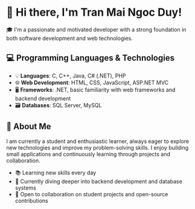# 👋 Hi there, I'm Tran Mai Ngoc Duy!

🎓 I'm a passionate and motivated developer with a strong foundation in both software development and web technologies.

## 💻 Programming Languages & Technologies

- 💡 **Languages**: C, C++, Java, C# (.NET), PHP
- 🌐 **Web Development**: HTML, CSS, JavaScript, ASP.NET MVC
- 🖥️ **Frameworks**: .NET, basic familiarity with web frameworks and backend development
- 🗃️ **Databases**: SQL Server, MySQL

## 🚀 About Me

I am currently a student and enthusiastic learner, always eager to explore new technologies and improve my problem-solving skills. I enjoy building small applications and continuously learning through projects and collaboration.

- 📚 Learning new skills every day
- 🌱 Currently diving deeper into backend development and database systems
- 🤝 Open to collaboration on student projects and open-source contributions
